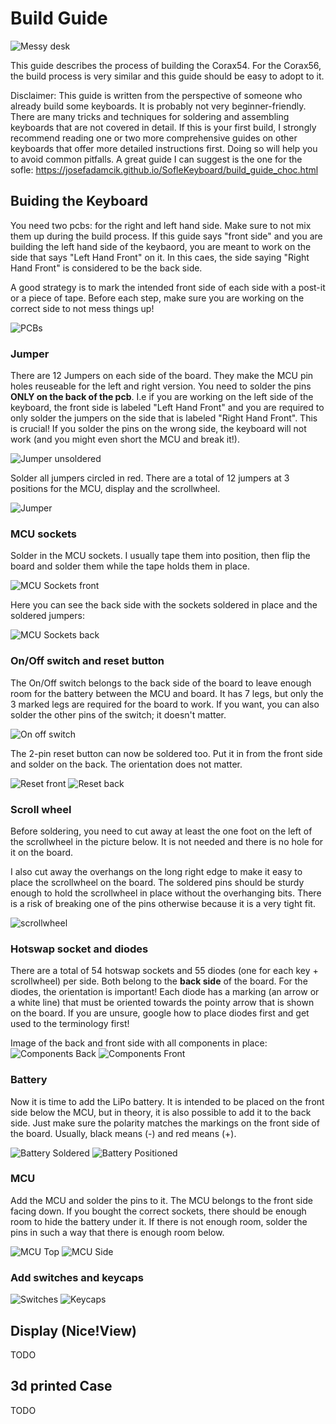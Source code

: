 # Build Guide

![Messy desk](./images/PXL_20240226_171253460.jpg)

This guide describes the process of building the Corax54. For the Corax56, the build process is very similar and this guide should be easy to adopt to it.

Disclaimer:
This guide is written from the perspective of someone who already build some keyboards. It is probably not very beginner-friendly. There are many tricks and techniques for soldering and assembling keyboards that are not covered in detail. If this is your first build, I strongly recommend reading one or two more comprehensive guides on other keyboards that offer more detailed instructions first. Doing so will help you to avoid common pitfalls. A great guide I can suggest is the one for the sofle: 
https://josefadamcik.github.io/SofleKeyboard/build_guide_choc.html
## Buiding the Keyboard

You need two pcbs: for the right and left hand side. Make sure to not mix them up during the build process. If this guide says "front side" and you are building the left hand side of the keybaord, you are meant to work on the side that says "Left Hand Front" on it. In this caes, the side saying "Right Hand Front" is considered to be the back side. 

A good strategy is to mark the intended front side of each side with a post-it or a piece of tape. Before each step, make sure you are working on the correct side to not mess things up!

![PCBs](./images/PXL_20240226_144911510.jpg)

### Jumper

There are 12 Jumpers on each side of the board. They make the MCU pin holes reuseable for the left and right version. You need to solder the pins **ONLY on the back of the pcb**. I.e if you are working on the left side of the keyboard, the front side is labeled "Left Hand Front" and you are required to only solder the jumpers on the side that is labeled "Right Hand Front". This is crucial! If you solder the pins on the wrong side, the keyboard will not work (and you might even short the MCU and break it!).

![Jumper unsoldered](./images/PXL_20240226_144931811.MP.jpg)

Solder all jumpers circled in red. There are a total of 12 jumpers at 3 positions for the MCU, display and the scrollwheel.

![Jumper](./images/PXL_20240226_145555777.jpg)

### MCU sockets

Solder in the MCU sockets. I usually tape them into position, then flip the board and solder them while the tape holds them in place.

![MCU Sockets front](./images/PXL_20240226_145902740.MP.jpg)

Here you can see the back side with the sockets soldered in place and the soldered jumpers:

![MCU Sockets back](./images/PXL_20240226_150125668.jpg)

### On/Off switch and reset button

The On/Off switch belongs to the back side of the board to leave enough room for the battery between the MCU and board. It has 7 legs, but only the 3 marked legs are required for the board to work. If you want, you can also solder the other pins of the switch; it doesn't matter.

![On off switch](./images/PXL_20240226_155626248.jpg)

The 2-pin reset button can now be soldered too. Put it in from the front side and solder on the back. The orientation does not matter.

![Reset front](./images/PXL_20240226_163943580.MP.jpg)
![Reset back](./images/PXL_20240226_163937193.MP.jpg)

### Scroll wheel

Before soldering, you need to cut away at least the one foot on the left of the scrollwheel in the picture below. It is not needed and there is no hole for it on the board.

I also cut away the overhangs on the long right edge to make it easy to place the scrollwheel on the board. The soldered pins should be sturdy enough to hold the scrollwheel in place without the overhanging bits. There is a risk of breaking one of the pins otherwise because it is a very tight fit.

![scrollwheel](./images/PXL_20240226_162957908.MP.jpg)

### Hotswap socket and diodes

There are a total of 54 hotswap sockets and 55 diodes (one for each key + scrollwheel) per side. Both belong to the **back side** of the board. For the diodes, the orientation is important! Each diode has a marking (an arrow or a white line) that must be oriented towards the pointy arrow that is shown on the board. If you are unsure, google how to place diodes first and get used to the terminology first!

Image of the back and front side with all components in place:
![Components Back](./images/PXL_20240226_183841018.jpg)
![Components Front](./images/PXL_20240226_183835878.jpg)

### Battery

Now it is time to add the LiPo battery. It is intended to be placed on the front side below the MCU, but in theory, it is also possible to add it to the back side. Just make sure the polarity matches the markings on the front side of the board. Usually, black means (-) and red means (+).

![Battery Soldered](./images/PXL_20240226_190254234.jpg)
![Battery Positioned](./images/PXL_20240226_190247598.MP.jpg)

### MCU

Add the MCU and solder the pins to it. The MCU belongs to the front side facing down. If you bought the correct sockets, there should be enough room to hide the battery under it. If there is not enough room, solder the pins in such a way that there is enough room below.

![MCU Top](./images/PXL_20240226_190345223.jpg)
![MCU Side](./images/PXL_20240226_190338612.MP.jpg)

### Add switches and keycaps

![Switches](./images/PXL_20240226_190935502.jpg)
![Keycaps](./images/PXL_20240226_192536866.MP.jpg)

## Display (Nice!View)

TODO

## 3d printed Case

TODO